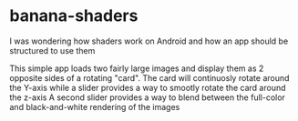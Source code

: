 # banana-shaders
I was wondering how shaders work on Android and how an app should be structured to use them

This simple app loads two fairly large images and display them as 2 opposite sides of a rotating "card".
The card will continuosly rotate around the Y-axis while a slider provides a way to smootly rotate the card around the z-axis
A second slider provides a way to blend between the full-color and black-and-white rendering of the images
